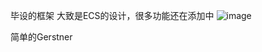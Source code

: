 毕设的框架
大致是ECS的设计，很多功能还在添加中
![image](https://github.com/RaiYrui/renderer/assets/73044017/0cfa867b-3259-4434-87f1-6bf15b399000)


简单的Gerstner

